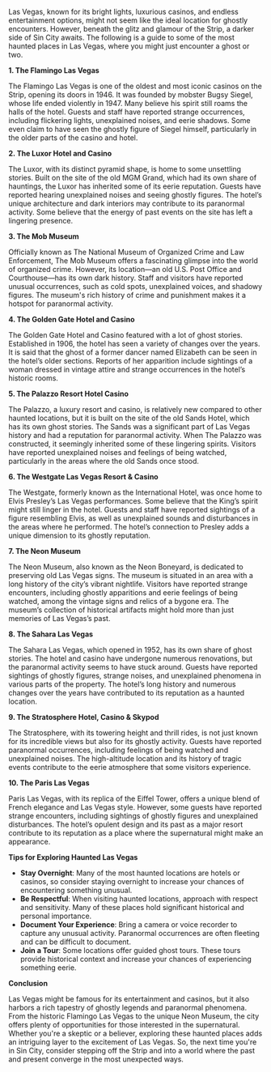 Las Vegas, known for its bright lights, luxurious casinos, and endless entertainment options, might not seem like the ideal location for ghostly encounters. However, beneath the glitz and glamour of the Strip, a darker side of Sin City awaits. The following is a guide to some of the most haunted places in Las Vegas, where you might just encounter a ghost or two.

**1. The Flamingo Las Vegas**

The Flamingo Las Vegas is one of the oldest and most iconic casinos on the Strip, opening its doors in 1946. It was founded by mobster Bugsy Siegel, whose life ended violently in 1947. Many believe his spirit still roams the halls of the hotel. Guests and staff have reported strange occurrences, including flickering lights, unexplained noises, and eerie shadows. Some even claim to have seen the ghostly figure of Siegel himself, particularly in the older parts of the casino and hotel.

**2. The Luxor Hotel and Casino**

The Luxor, with its distinct pyramid shape, is home to some unsettling stories. Built on the site of the old MGM Grand, which had its own share of hauntings, the Luxor has inherited some of its eerie reputation. Guests have reported hearing unexplained noises and seeing ghostly figures. The hotel’s unique architecture and dark interiors may contribute to its paranormal activity. Some believe that the energy of past events on the site has left a lingering presence.

**3. The Mob Museum**

Officially known as The National Museum of Organized Crime and Law Enforcement, The Mob Museum offers a fascinating glimpse into the world of organized crime. However, its location—an old U.S. Post Office and Courthouse—has its own dark history. Staff and visitors have reported unusual occurrences, such as cold spots, unexplained voices, and shadowy figures. The museum's rich history of crime and punishment makes it a hotspot for paranormal activity.

**4. The Golden Gate Hotel and Casino**

The Golden Gate Hotel and Casino featured with a lot of ghost stories. Established in 1906, the hotel has seen a variety of changes over the years. It is said that the ghost of a former dancer named Elizabeth can be seen in the hotel’s older sections. Reports of her apparition include sightings of a woman dressed in vintage attire and strange occurrences in the hotel’s historic rooms.

**5. The Palazzo Resort Hotel Casino**

The Palazzo, a luxury resort and casino, is relatively new compared to other haunted locations, but it is built on the site of the old Sands Hotel, which has its own ghost stories. The Sands was a significant part of Las Vegas history and had a reputation for paranormal activity. When The Palazzo was constructed, it seemingly inherited some of these lingering spirits. Visitors have reported unexplained noises and feelings of being watched, particularly in the areas where the old Sands once stood.

**6. The Westgate Las Vegas Resort & Casino**

The Westgate, formerly known as the International Hotel, was once home to Elvis Presley’s Las Vegas performances. Some believe that the King’s spirit might still linger in the hotel. Guests and staff have reported sightings of a figure resembling Elvis, as well as unexplained sounds and disturbances in the areas where he performed. The hotel’s connection to Presley adds a unique dimension to its ghostly reputation.

**7. The Neon Museum**

The Neon Museum, also known as the Neon Boneyard, is dedicated to preserving old Las Vegas signs. The museum is situated in an area with a long history of the city’s vibrant nightlife. Visitors have reported strange encounters, including ghostly apparitions and eerie feelings of being watched, among the vintage signs and relics of a bygone era. The museum’s collection of historical artifacts might hold more than just memories of Las Vegas’s past.

**8. The Sahara Las Vegas**

The Sahara Las Vegas, which opened in 1952, has its own share of ghost stories. The hotel and casino have undergone numerous renovations, but the paranormal activity seems to have stuck around. Guests have reported sightings of ghostly figures, strange noises, and unexplained phenomena in various parts of the property. The hotel’s long history and numerous changes over the years have contributed to its reputation as a haunted location.

**9. The Stratosphere Hotel, Casino & Skypod**

The Stratosphere, with its towering height and thrill rides, is not just known for its incredible views but also for its ghostly activity. Guests have reported paranormal occurrences, including feelings of being watched and unexplained noises. The high-altitude location and its history of tragic events contribute to the eerie atmosphere that some visitors experience.

**10. The Paris Las Vegas**

Paris Las Vegas, with its replica of the Eiffel Tower, offers a unique blend of French elegance and Las Vegas style. However, some guests have reported strange encounters, including sightings of ghostly figures and unexplained disturbances. The hotel’s opulent design and its past as a major resort contribute to its reputation as a place where the supernatural might make an appearance.

**Tips for Exploring Haunted Las Vegas**

* **Stay Overnight**: Many of the most haunted locations are hotels or casinos, so consider staying overnight to increase your chances of encountering something unusual.
* **Be Respectful**: When visiting haunted locations, approach with respect and sensitivity. Many of these places hold significant historical and personal importance.
* **Document Your Experience**: Bring a camera or voice recorder to capture any unusual activity. Paranormal occurrences are often fleeting and can be difficult to document.
* **Join a Tour**: Some locations offer guided ghost tours. These tours provide historical context and increase your chances of experiencing something eerie.

**Conclusion**

Las Vegas might be famous for its entertainment and casinos, but it also harbors a rich tapestry of ghostly legends and paranormal phenomena. From the historic Flamingo Las Vegas to the unique Neon Museum, the city offers plenty of opportunities for those interested in the supernatural. Whether you're a skeptic or a believer, exploring these haunted places adds an intriguing layer to the excitement of Las Vegas. So, the next time you're in Sin City, consider stepping off the Strip and into a world where the past and present converge in the most unexpected ways.